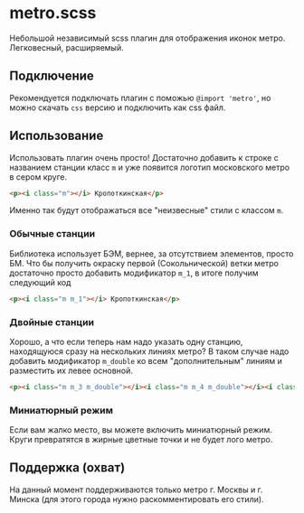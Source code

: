 # metro.scss
Небольшой независимый scss плагин для отображения иконок метро. Легковесный, расширяемый.

## Подключение
Рекомендуется подключать плагин с поможью `@import 'metro'`, но можно скачать `css` версию и подключить как css файл.

## Использование
Использовать плагин очень просто! Достаточно добавить к строке с названием станции класс `m` и уже появится логотип московского метро в сером круге.
```html
<p><i class="m"></i> Кропоткинская</p>
```
Именно так будут отображаться все "неизвесные" стили с классом `m`.

### Обычные станции
Библиотека использует БЭМ, вернее, за отсутствием элементов, просто БМ. Что бы получить окраску первой (Сокольнической) ветки метро достаточно просто добавить модификатор `m_1`, в итоге получим следующий код
```html
<p><i class="m m_1"></i> Кропоткинская</p>
```
### Двойные станции
Хорошо, а что если теперь нам надо указать одну станцию, находящуюся сразу на нескольких линиях метро? В таком случае надо добавить модификатор `m_double` ко всем "дополнительным" линиям и разместить их левее основной.
```html
<p><i class="m m_3 m_double"></i><i class="m m_4 m_double"></i><i class="m m_5"></i> Киевская</p>
```

### Миниатюрный режим
Если вам жалко место, вы можете включить миниатюрный режим. Круги превратятся в жирные цветные точки и не будет лого метро.

## Поддержка (охват)
На данный момент поддерживаются только метро г. Москвы и г. Минска (для этого города нужно раскомментировать его стили).
